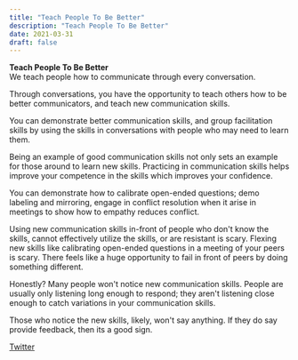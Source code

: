 ```yaml
---
title: "Teach People To Be Better"
description: "Teach People To Be Better"
date: 2021-03-31
draft: false
---
```

**Teach People To Be Better**  
We teach people how to communicate through every conversation. 

Through conversations, you have the opportunity to teach others how to be better communicators, and teach new communication skills.  

You can demonstrate better communication skills, and group facilitation skills by using the skills in conversations with people who may need to learn them. 

Being an example of good communication skills not only sets an example for those around to learn new skills. Practicing in communication skills helps improve your competence in the skills which improves your confidence.

You can demonstrate how to calibrate open-ended questions; demo labeling and mirroring, engage in conflict resolution when it arise in meetings to show how to empathy reduces conflict.  

Using new communication skills in-front of people who don't know the skills, cannot effectively utilize the skills, or are resistant is scary.  Flexing new skills like calibrating open-ended questions in a meeting of your peers is scary. There feels like a huge opportunity to fail in front of peers by doing something different.  

Honestly?  Many people won't notice new communication skills.  People are usually only listening long enough to respond; they aren't listening close enough to catch variations in your communication skills. 

Those who notice the new skills, likely, won't say anything. If they do say provide feedback, then its a good sign. 

[Twitter]()